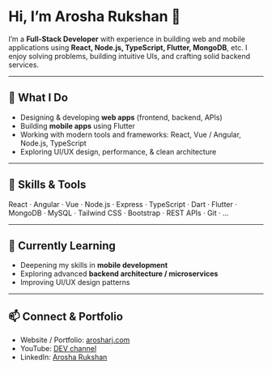 # Hi, I’m Arosha Rukshan 👋

I’m a **Full-Stack Developer** with experience in building web and mobile applications using **React, Node.js, TypeScript, Flutter, MongoDB**, etc. I enjoy solving problems, building intuitive UIs, and crafting solid backend services.

---

## 🚀 What I Do

- Designing & developing **web apps** (frontend, backend, APIs)  
- Building **mobile apps** using Flutter  
- Working with modern tools and frameworks: React, Vue / Angular, Node.js, TypeScript  
- Exploring UI/UX design, performance, & clean architecture  

---

## 🔧 Skills & Tools

React · Angular · Vue · Node.js · Express · TypeScript · Dart · Flutter · MongoDB · MySQL · Tailwind CSS · Bootstrap · REST APIs · Git · …

---

## 🌱 Currently Learning

- Deepening my skills in **mobile development**  
- Exploring advanced **backend architecture / microservices**  
- Improving UI/UX design patterns  

---

## 📫 Connect & Portfolio

- Website / Portfolio: [arosharj.com](https://arosharj.com)  
- YouTube: [DEV channel](https://www.youtube.com/@dev_arosharj)  
- LinkedIn: [Arosha Rukshan](https://www.linkedin.com/in/arosha-rukshan-15486a193/)  
